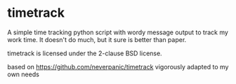 timetrack
====

A simple time tracking python script with wordy message output to track my work
time. It doesn't do much, but it sure is better than paper.

timetrack is licensed under the 2-clause BSD license.

based on https://github.com/neverpanic/timetrack
vigorously adapted to my own needs
